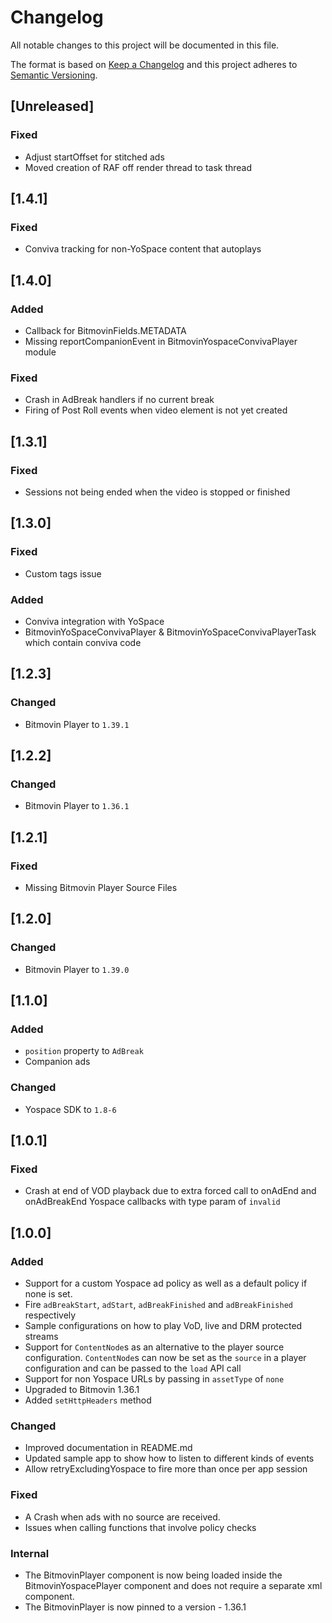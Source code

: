 # Changelog
All notable changes to this project will be documented in this file.

The format is based on [Keep a Changelog](http://keepachangelog.com/)
and this project adheres to [Semantic Versioning](http://semver.org/).

## [Unreleased]
### Fixed
- Adjust startOffset for stitched ads
- Moved creation of RAF off render thread to task thread

## [1.4.1]
### Fixed
- Conviva tracking for non-YoSpace content that autoplays

## [1.4.0]
### Added
- Callback for BitmovinFields.METADATA
- Missing reportCompanionEvent in BitmovinYospaceConvivaPlayer module
### Fixed
- Crash in AdBreak handlers if no current break
- Firing of Post Roll events when video element is not yet created

## [1.3.1]
### Fixed
- Sessions not being ended when the video is stopped or finished

## [1.3.0]
### Fixed
- Custom tags issue

### Added
- Conviva integration with YoSpace
- BitmovinYoSpaceConvivaPlayer & BitmovinYoSpaceConvivaPlayerTask which contain conviva code

## [1.2.3]
### Changed
- Bitmovin Player to `1.39.1`

## [1.2.2]
### Changed
- Bitmovin Player to `1.36.1`

## [1.2.1]
### Fixed
- Missing Bitmovin Player Source Files

## [1.2.0]
### Changed
- Bitmovin Player to `1.39.0`

## [1.1.0]
### Added
- `position` property to `AdBreak`
- Companion ads

### Changed
- Yospace SDK to `1.8-6`

## [1.0.1]
### Fixed
- Crash at end of VOD playback due to extra forced call to onAdEnd and onAdBreakEnd Yospace callbacks with type param of `invalid`

## [1.0.0]
### Added
- Support for a custom Yospace ad policy as well as a default policy if none is set.
- Fire `adBreakStart`, `adStart`, `adBreakFinished` and `adBreakFinished` respectively
- Sample configurations on how to play VoD, live and DRM protected streams
- Support for `ContentNode`s as an alternative to the player source configuration. `ContentNode`s can now be set as the `source` in a player configuration and can be passed to the `load` API call
- Support for non Yospace URLs by passing in `assetType` of `none`
- Upgraded to Bitmovin 1.36.1
- Added `setHttpHeaders` method

### Changed
- Improved documentation in README.md
- Updated sample app to show how to listen to different kinds of events
- Allow retryExcludingYospace to fire more than once per app session

### Fixed
- A Crash when ads with no source are received.
- Issues when calling functions that involve policy checks

### Internal
- The BitmovinPlayer component is now being loaded inside the BitmovinYospacePlayer component
  and does not require a separate xml component.
- The BitmovinPlayer is now pinned to a version - 1.36.1

